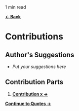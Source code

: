 <p id="reading-time-action-id" align="left">1 min read</p>

[**← Back**](contents.md)

# Contributions

## Author's Suggestions

- _Put your suggestions here_

## Contribution Parts

1. [**Contribution x →**](../contents/content_x.md#contribution-x)

[**Continue to Quotes →**](quotes.md)
